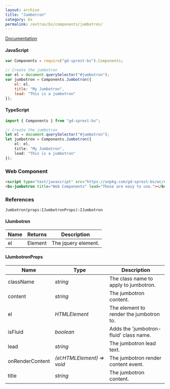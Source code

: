 ```yaml
---
layout: archive
title: "Jumbotron"
category: bs
permalink: /extras/bs/components/jumbotron/
---
```

[Documentation](https://getbootstrap.com/docs/4.1/components/jumbotron)

<div id="jumbotronDemo"></div>

#### JavaScript
```js
var Components = require("gd-sprest-bs").Components;

// Create the jumbotron
var el = document.querySelector("#jumbotron");
var jumbotron = Components.Jumbotron({
    el: el,
    title: "My Jumbotron",
    lead: "This is a jumbotron"
});
```
#### TypeScript
```ts
import { Components } from "gd-sprest-bs";

// Create the jumbotron
let el = document.querySelector("#jumbotron");
let jumbotron = Components.Jumbotron({
    el: el,
    title: "My Jumbotron",
    lead: "This is a jumbotron"
});
```

### Web Component

<bs-jumbotron title="Web Components" lead="These are easy to use."></bs-jumbotron>

```html
<script type="text/javascript" src="https://unpkg.com/gd-sprest-bs/wc/dist/gd-sprest-bs.js"></script>
<bs-jumbotron title="Web Components" lead="These are easy to use."></bs-jumbotron>
```

### References

```
Jumbotron(props:IJumbotronProps):IJumbotron
```

#### IJumbotron

| Name | Returns | Description |
| --- | --- | --- |
| el | Element | The jquery element. |

#### IJumbotronProps

| Name | Type | Description |
| --- | --- | --- |
| className | _string_ | The class name to apply to jumbotron. |
| content | _string_ | The jumbotron content. |
| el | _HTMLElement_ | The element to render the jumbotron to. |
| isFluid | _boolean_ | Adds the 'jumbotron-fluid' class name. |
| lead | _string_ | The jumbotron lead text. |
| onRenderContent | _(el:HTMLElement) => void_ | The jumbotron render content event. |
| title | _string_ | The jumbotron content. |

<script type="text/javascript" src="https://unpkg.com/gd-sprest-bs/wc/dist/gd-sprest-bs.js"></script>
<script type="text/javascript">
    // Wait for the window to be loaded
    window.addEventListener("load", function() {
        // See if a jumbotron exists
        var jumbotron = document.querySelector("#jumbotronDemo");
        if(jumbotron) {
            // Render the jumbotron
            $REST.Components.Jumbotron({
                el: jumbotron,
                title: "My Jumbotron",
                lead: "This is a jumbotron"
            });
        }
    });
</script>